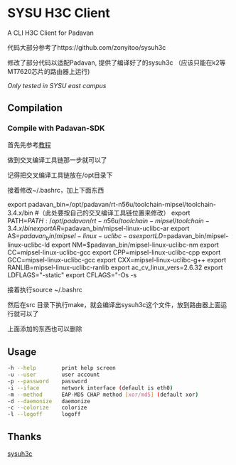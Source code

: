 # SYSU H3C Client

A CLI H3C Client for Padavan

代码大部分参考了https://github.com/zonyitoo/sysuh3c

修改了部分代码以适配Padavan, 提供了编译好了的sysuh3c （应该只能在k2等MT7620芯片的路由器上运行)

*Only tested in SYSU east campus*

## Compilation

### Compile with Padavan-SDK

首先先参考[教程](http://blog.csdn.net/maxsky/article/details/53905221)

做到交叉编译工具链那一步就可以了

记得把交叉编译工具链放在/opt目录下

接着修改~/.bashrc，加上下面东西

export padavan_bin=/opt/padavan/rt-n56u/toolchain-mipsel/toolchain-3.4.x/bin #（此处要按自己的交叉编译工具链位置来修改）
export PATH=$PATH:/opt/padavan/rt-n56u/toolchain-mipsel/toolchain-3.4.x/bin
export AR=$padavan_bin/mipsel-linux-uclibc-ar
export AS=$padavan_bin/mipsel-linux-uclibc-as
export LD=$padavan_bin/mipsel-linux-uclibc-ld
export NM=$padavan_bin/mipsel-linux-uclibc-nm
export CC=mipsel-linux-uclibc-gcc
export CPP=mipsel-linux-uclibc-cpp
export GCC=mipsel-linux-uclibc-gcc
export CXX=mipsel-linux-uclibc-g++
export RANLIB=mipsel-linux-uclibc-ranlib
export ac_cv_linux_vers=2.6.32
export LDFLAGS="-static"
export CFLAGS="-Os -s

接着执行source ~/.bashrc 

然后在src 目录下执行make，就会编译出sysuh3c这个文件，放到路由器上面运行就可以了

上面添加的东西也可以删除

## Usage

```bash
-h --help        print help screen
-u --user        user account
-p --password    password
-i --iface       network interface (default is eth0)
-m --method      EAP-MD5 CHAP method [xor/md5] (default xor)
-d --daemonize   daemonize
-c --colorize    colorize
-l --logoff      logoff
```
## Thanks

[sysuh3c](https://github.com/zonyitoo/sysuh3c)
